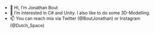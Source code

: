 - 👋 Hi, I’m Jonathan Bout
- 👀 I’m interested in C# and Unity. I also like to do some 3D-Modelling.
- 📫 You can reach mia via Twitter (@BoutJonathan) or Instagram (@Dutch_Space)

<!---
DutchAerospace/DutchAerospace is a ✨ special ✨ repository because its `README.md` (this file) appears on your GitHub profile.
You can click the Preview link to take a look at your changes.
--->
